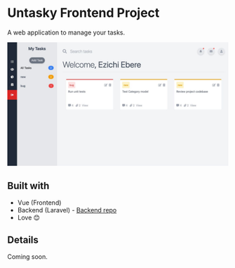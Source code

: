 # Untasky Frontend Project

A web application to manage your tasks.

![alt text](untasky_dashboard.jpeg)

## Built with

- Vue (Frontend)
- Backend (Laravel) - [Backend repo](https://github.com/Zichis/tasky)
- Love :blush:

## Details

Coming soon.
